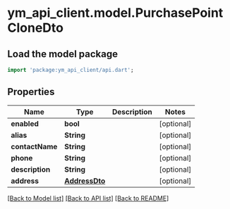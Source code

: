 # ym_api_client.model.PurchasePointCloneDto

## Load the model package
```dart
import 'package:ym_api_client/api.dart';
```

## Properties
Name | Type | Description | Notes
------------ | ------------- | ------------- | -------------
**enabled** | **bool** |  | [optional] 
**alias** | **String** |  | [optional] 
**contactName** | **String** |  | [optional] 
**phone** | **String** |  | [optional] 
**description** | **String** |  | [optional] 
**address** | [**AddressDto**](AddressDto.md) |  | [optional] 

[[Back to Model list]](../README.md#documentation-for-models) [[Back to API list]](../README.md#documentation-for-api-endpoints) [[Back to README]](../README.md)


